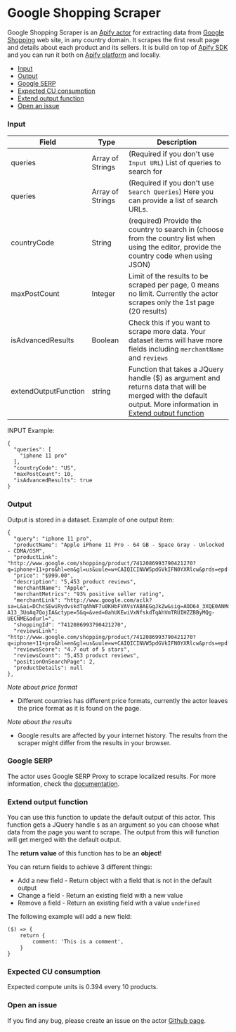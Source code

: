 # Google Shopping Scraper
Google Shopping Scraper is an [Apify actor](https://apify.com/actors) for extracting data from [Google Shopping](https://www.google.com/shopping) web site, in any country domain. It scrapes the first result page and details about each product and its sellers. It is build on top of [Apify SDK](https://sdk.apify.com/) and you can run it both on [Apify platform](https://my.apify.com) and locally.

- [Input](#input)
- [Output](#output)
- [Google SERP](#google-serp)
- [Expected CU consumption](#expected-cu-consumption)
- [Extend output function](#extend-output-function)
- [Open an issue](#open-an-issue)

### Input

| Field | Type | Description |
| ----- | ---- | ----------- |
| queries | Array of Strings | (Required if you don't use `Input URL`) List of queries to search for |
| queries | Array of Strings | (Required if you don't use `Search Queries`) Here you can provide a list of search URLs. |
| countryCode | String | (required) Provide the country to search in (choose from the country list when using the editor, provide the country code when using JSON) |
| maxPostCount | Integer | Limit of the results to be scraped per page, 0 means no limit. Currently the actor scrapes only the 1st page (20 results) |
| isAdvancedResults | Boolean | Check this if you want to scrape more data. Your dataset items will have more fields including `merchantName` and `reviews` |
| extendOutputFunction | string | Function that takes a JQuery handle ($) as argument and returns data that will be merged with the default output. More information in [Extend output function](#extend-output-function) |

INPUT Example:

```
{
  "queries": [
    "iphone 11 pro"
  ],
  "countryCode": "US",
  "maxPostCount": 10,
  "isAdvancedResults": true
}
```

### Output

Output is stored in a dataset.
Example of one output item:
```
{
  "query": "iphone 11 pro",
  "productName": "Apple iPhone 11 Pro - 64 GB - Space Gray - Unlocked - CDMA/GSM",
  "productLink": "http://www.google.com/shopping/product/7412086993790421270?q=iphone+11+pro&hl=en&gl=us&uule=w+CAIQICINVW5pdGVkIFN0YXRlcw&prds=epd:12986884032099345386,prmr:1&sa=X&ved=0ahUKEwiVxNfskdTqAhVmTRUIHZZBByMQ8gII0QQ",
  "price": "$999.00",
  "description": "5,453 product reviews",
  "merchantName": "Apple",
  "merchantMetrics": "93% positive seller rating",
  "merchantLink": "http://www.google.com/aclk?sa=L&ai=DChcSEwiRydvskdTqAhWF7u0KHbFVAVsYABAEGgJkZw&sig=AOD64_3XQE0ANMdXdV-A13_3UoAq7QojIA&ctype=5&q=&ved=0ahUKEwiVxNfskdTqAhVmTRUIHZZBByMQg-UECNME&adurl=",
  "shoppingId": "7412086993790421270",
  "reviewsLink": "http://www.google.com/shopping/product/7412086993790421270?q=iphone+11+pro&hl=en&gl=us&uule=w+CAIQICINVW5pdGVkIFN0YXRlcw&prds=epd:12986884032099345386,prmr:1&sa=X&ved=0ahUKEwiVxNfskdTqAhVmTRUIHZZBByMQ9AII1gQ#reviews",
  "reviewsScore": "4.7 out of 5 stars",
  "reviewsCount": "5,453 product reviews",
  "positionOnSearchPage": 2,
  "productDetails": null
},
```

*Note about price format*
- Different countries has different price formats, currently the actor leaves the price format as it is found on the page.

*Note about the results*
- Google results are affected by your internet history. The results from the scraper might differ from the results in your browser.

### Google SERP
The actor uses Google SERP Proxy to scrape localized results. For more information, check the [documentation](https://docs.apify.com/proxy/google-serp-proxy).

### Extend output function

You can use this function to update the default output of this actor. This function gets a JQuery handle `$` as an argument so you can choose what data from the page you want to scrape. The output from this will function will get merged with the default output.

The **return value** of this function has to be an **object**!

You can return fields to achieve 3 different things:
- Add a new field - Return object with a field that is not in the default output
- Change a field - Return an existing field with a new value
- Remove a field - Return an existing field with a value `undefined`

The following example will add a new field:
```
($) => {
    return {
        comment: 'This is a comment',
    }
}
```

### Expected CU consumption
Expected compute units is 0.394 every 10 products.

### Open an issue
If you find any bug, please create an issue on the actor [Github page](https://github.com/emastra/google-shopping-scraper).
